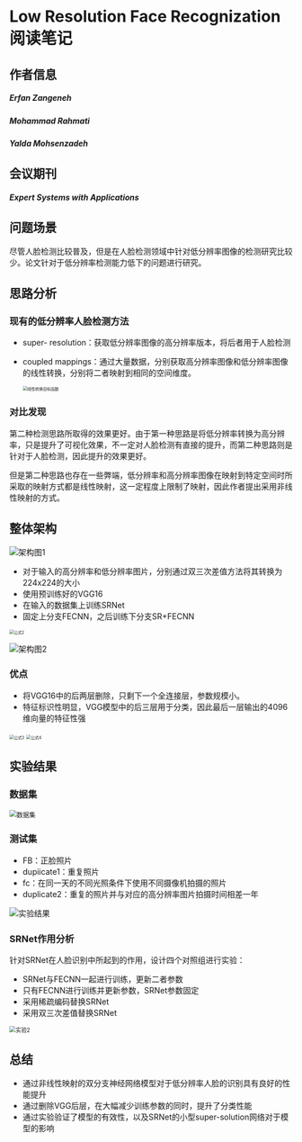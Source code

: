 # Low Resolution Face Recognization阅读笔记

## 作者信息

##### Erfan Zangeneh

##### Mohammad Rahmati

##### Yalda Mohsenzadeh

## 会议期刊

##### Expert Systems with Applications

## 问题场景

尽管人脸检测比较普及，但是在人脸检测领域中针对低分辨率图像的检测研究比较少。论文针对于低分辨率检测能力低下的问题进行研究。

## 思路分析

### 现有的低分辨率人脸检测方法

* super- resolution：获取低分辨率图像的高分辨率版本，将后者用于人脸检测

* coupled mappings：通过大量数据，分别获取高分辨率图像和低分辨率图像的线性转换，分别将二者映射到相同的空间维度。

  <img src="./formula1.png" alt="线性转换目标函数" style="zoom:50%;" />

### 对比发现

第二种检测思路所取得的效果更好。由于第一种思路是将低分辨率转换为高分辨率，只是提升了可视化效果，不一定对人脸检测有直接的提升，而第二种思路则是针对于人脸检测，因此提升的效果更好。

但是第二种思路也存在一些弊端，低分辨率和高分辨率图像在映射到特定空间时所采取的映射方式都是线性映射，这一定程度上限制了映射，因此作者提出采用非线性映射的方式。

## 整体架构

![架构图1](./architecture1.png)

* 对于输入的高分辨率和低分辨率图片，分别通过双三次差值方法将其转换为224x224的大小
* 使用预训练好的VGG16
* 在输入的数据集上训练SRNet
* 固定上分支FECNN，之后训练下分支SR+FECNN

<img src="./formula2.png" alt="公式2" style="zoom:50%;" />

![架构图2](./architecture2.png)

### 优点

* 将VGG16中的后两层删除，只剩下一个全连接层，参数规模小。
* 特征标识性明显，VGG模型中的后三层用于分类，因此最后一层输出的4096维向量的特征性强

<img src='./formula3.png' alt='公式3' style="zoom:50%;"/>

<img src="./formula4.png" alt="公式4" style="zoom:50%;" />

## 实验结果

### 数据集

<img src="./dataset1.png" alt="数据集" style="zoom:80%;" />

### 测试集

* FB：正脸照片
* dupiicate1：重复照片
* fc：在同一天的不同光照条件下使用不同摄像机拍摄的照片
* duplicate2：重复的照片并与对应的高分辨率图片拍摄时间相差一年

![实验结果](./experiment1.png)

### SRNet作用分析

针对SRNet在人脸识别中所起到的作用，设计四个对照组进行实验：

* SRNet与FECNN一起进行训练，更新二者参数
* 只有FECNN进行训练并更新参数，SRNet参数固定
* 采用稀疏编码替换SRNet
* 采用双三次差值替换SRNet

<img src="./experiment2.png" alt="实验2" style="zoom:70%;" />

## 总结

* 通过非线性映射的双分支神经网络模型对于低分辨率人脸的识别具有良好的性能提升
* 通过删除VGG后层，在大幅减少训练参数的同时，提升了分类性能
* 通过实验验证了模型的有效性，以及SRNet的小型super-solution网络对于模型的影响